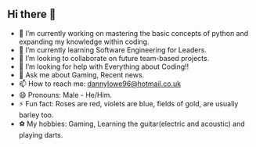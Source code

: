 ## Hi there 👋


- 🔭 I’m currently working on mastering the basic concepts of python and expanding my knowledge within coding.
- 🌱 I’m currently learning Software Engineering for Leaders.
- 👯 I’m looking to collaborate on future team-based projects.
- 🤔 I’m looking for help with Everything about Coding!!
- 💬 Ask me about Gaming, Recent news.
- 📫 How to reach me: dannylowe96@hotmail.co.uk
- 😄 Pronouns: Male - He/Him.
- ⚡ Fun fact: Roses are red, violets are blue, fields of gold, are usually barley too.
- ⚽ My hobbies: Gaming, Learning the guitar(electric and acoustic) and playing darts.
 
